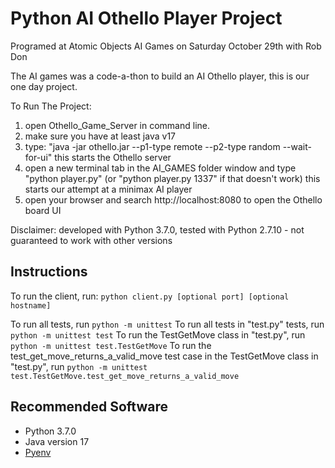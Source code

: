 # Python AI Othello Player Project
Programed at Atomic Objects AI Games on Saturday October 29th with Rob Don

The AI games was a code-a-thon to build an AI Othello player, this is our one day project.


To Run The Project:
1. open Othello_Game_Server in command line.
2. make sure you have at least java v17
3. type: "java -jar othello.jar --p1-type remote --p2-type random --wait-for-ui"
    this starts the Othello server
4. open a new terminal tab in the AI_GAMES folder window and type "python player.py" (or "python player.py 1337" if that doesn't work)
    this starts our attempt at a minimax AI player
5. open your browser and search http://localhost:8080 to open the Othello board UI




Disclaimer: developed with Python 3.7.0, tested with Python 2.7.10 - not guaranteed to work with other versions

## Instructions
To run the client, run: `python client.py [optional port] [optional hostname]`

To run all tests, run `python -m unittest`
To run all tests in "test.py" tests, run `python -m unittest test`
To run the TestGetMove class in "test.py", run `python -m unittest test.TestGetMove`
To run the test_get_move_returns_a_valid_move test case in the TestGetMove class in "test.py", run `python -m unittest test.TestGetMove.test_get_move_returns_a_valid_move`

## Recommended Software
* Python 3.7.0
* Java version 17
* [Pyenv](https://github.com/pyenv/pyenv)
